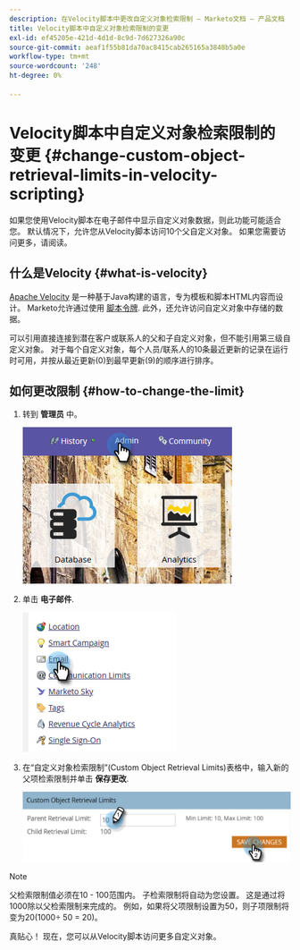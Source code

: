 ```yaml
---
description: 在Velocity脚本中更改自定义对象检索限制 — Marketo文档 — 产品文档
title: Velocity脚本中自定义对象检索限制的变更
exl-id: ef45205e-421d-4d1d-8c9d-7d627326a90c
source-git-commit: aeaf1f55b81da70ac8415cab265165a3848b5a0e
workflow-type: tm+mt
source-wordcount: '248'
ht-degree: 0%

---
```


# Velocity脚本中自定义对象检索限制的变更 {#change-custom-object-retrieval-limits-in-velocity-scripting}

如果您使用Velocity脚本在电子邮件中显示自定义对象数据，则此功能可能适合您。 默认情况下，允许您从Velocity脚本访问10个父自定义对象。 如果您需要访问更多，请阅读。

## 什么是Velocity {#what-is-velocity}

[Apache Velocity](https://velocity.apache.org/) 是一种基于Java构建的语言，专为模板和脚本HTML内容而设计。 Marketo允许通过使用 [脚本令牌](/help/marketo/product-docs/email-marketing/general/using-tokens/create-an-email-script-token.md). 此外，还允许访问自定义对象中存储的数据。

可以引用直接连接到潜在客户或联系人的父和子自定义对象，但不能引用第三级自定义对象。 对于每个自定义对象，每个人员/联系人的10条最近更新的记录在运行时可用，并按从最近更新(0)到最早更新(9)的顺序进行排序。

## 如何更改限制 {#how-to-change-the-limit}

1. 转到 **管理员** 中。

   ![](assets/change-custom-object-retrieval-limits-in-velocity-scripting-1.png)

1. 单击 **电子邮件**.

   ![](assets/change-custom-object-retrieval-limits-in-velocity-scripting-2.png)

1. 在“自定义对象检索限制”(Custom Object Retrieval Limits)表格中，输入新的父项检索限制并单击 **保存更改**.

   ![](assets/change-custom-object-retrieval-limits-in-velocity-scripting-3.png)

>[!NOTE]
>
>父检索限制值必须在10 - 100范围内。 子检索限制将自动为您设置。 这是通过将1000除以父检索限制来完成的。 例如，如果将父项限制设置为50，则子项限制将变为20(1000÷ 50 = 20)。

真贴心！ 现在，您可以从Velocity脚本访问更多自定义对象。
